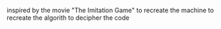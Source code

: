 inspired by the movie "The Imitation Game"
to recreate the machine
to recreate the algorith to decipher the code
